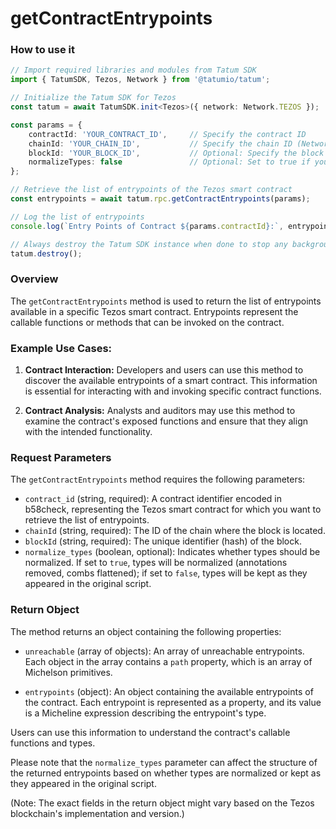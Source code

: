 # getContractEntrypoints

### How to use it

```typescript
// Import required libraries and modules from Tatum SDK
import { TatumSDK, Tezos, Network } from '@tatumio/tatum';

// Initialize the Tatum SDK for Tezos
const tatum = await TatumSDK.init<Tezos>({ network: Network.TEZOS });

const params = {
    contractId: 'YOUR_CONTRACT_ID',     // Specify the contract ID
    chainId: 'YOUR_CHAIN_ID',           // Specify the chain ID (Network identifier)
    blockId: 'YOUR_BLOCK_ID',           // Optional: Specify the block ID if needed
    normalizeTypes: false               // Optional: Set to true if you want to normalize types
};

// Retrieve the list of entrypoints of the Tezos smart contract
const entrypoints = await tatum.rpc.getContractEntrypoints(params);

// Log the list of entrypoints
console.log(`Entry Points of Contract ${params.contractId}:`, entrypoints);

// Always destroy the Tatum SDK instance when done to stop any background processes
tatum.destroy();
```

### Overview

The `getContractEntrypoints` method is used to return the list of entrypoints available in a specific Tezos smart contract. Entrypoints represent the callable functions or methods that can be invoked on the contract.

### Example Use Cases:

1. **Contract Interaction:** Developers and users can use this method to discover the available entrypoints of a smart contract. This information is essential for interacting with and invoking specific contract functions.

2. **Contract Analysis:** Analysts and auditors may use this method to examine the contract's exposed functions and ensure that they align with the intended functionality.

### Request Parameters

The `getContractEntrypoints` method requires the following parameters:

- `contract_id` (string, required): A contract identifier encoded in b58check, representing the Tezos smart contract for which you want to retrieve the list of entrypoints.
- `chainId` (string, required): The ID of the chain where the block is located.
- `blockId` (string, required): The unique identifier (hash) of the block.
- `normalize_types` (boolean, optional): Indicates whether types should be normalized. If set to `true`, types will be normalized (annotations removed, combs flattened); if set to `false`, types will be kept as they appeared in the original script.

### Return Object

The method returns an object containing the following properties:

- `unreachable` (array of objects): An array of unreachable entrypoints. Each object in the array contains a `path` property, which is an array of Michelson primitives.

- `entrypoints` (object): An object containing the available entrypoints of the contract. Each entrypoint is represented as a property, and its value is a Micheline expression describing the entrypoint's type.

Users can use this information to understand the contract's callable functions and types.

Please note that the `normalize_types` parameter can affect the structure of the returned entrypoints based on whether types are normalized or kept as they appeared in the original script.

(Note: The exact fields in the return object might vary based on the Tezos blockchain's implementation and version.)